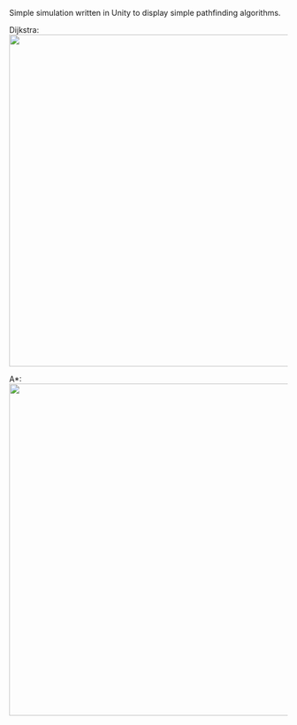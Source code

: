 Simple simulation written in Unity to display simple pathfinding algorithms.

Dijkstra:
<img src="https://s5.gifyu.com/images/S8JJG.gif" width="600px">

A*:
<img src="https://s5.gifyu.com/images/S8JPu.gif" width="600px">


